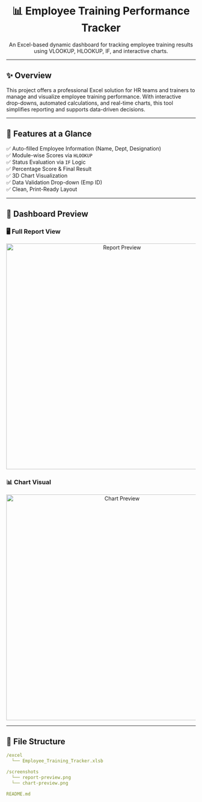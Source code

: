 <h1 align="center">📊 Employee Training Performance Tracker</h1>
<p align="center">An Excel-based dynamic dashboard for tracking employee training results using VLOOKUP, HLOOKUP, IF, and interactive charts.</p>

---

## ✨ Overview

This project offers a professional Excel solution for HR teams and trainers to manage and visualize employee training performance. With interactive drop-downs, automated calculations, and real-time charts, this tool simplifies reporting and supports data-driven decisions.

---

## 🚀 Features at a Glance

✅ Auto-filled Employee Information (Name, Dept, Designation)  
✅ Module-wise Scores via `HLOOKUP`  
✅ Status Evaluation via `IF` Logic  
✅ Percentage Score & Final Result  
✅ 3D Chart Visualization  
✅ Data Validation Drop-down (Emp ID)  
✅ Clean, Print-Ready Layout  

---

## 📸 Dashboard Preview

### 🖥️ Full Report View  
<p align="center">
  <img src="screenshots/report-preview.png" alt="Report Preview" width="600"/>
</p>

### 📊 Chart Visual  
<p align="center">
  <img src="screenshots/chart-preview.png" alt="Chart Preview" width="600"/>
</p>

---

## 📁 File Structure

```yaml
/excel
  └── Employee_Training_Tracker.xlsb

/screenshots
  └── report-preview.png
  └── chart-preview.png

README.md
